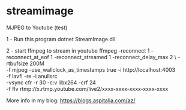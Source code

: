 # streamimage
MJPEG to Youtube (test)

1 - Run this program
dotnet StreamImage.dll

2 - start ffmpeg to stream in youtube
ffmpeg -reconnect 1 -reconnect_at_eof 1 -reconnect_streamed 1 -reconnect_delay_max 2 \ 
 -rtbufsize 200M \
 -f mjpeg -use_wallclock_as_timestamps true -i http://localhost:4003 \
 -f lavfi -re -i anullsrc \
 -vsync cfr -r 30 -c:v libx264 -crf 24 \
 -f flv rtmp://x.rtmp.youtube.com/live2/xxxx-xxxx-xxxx-xxxx-xxxx

More info in my blog:
https://blogs.aspitalia.com/az/